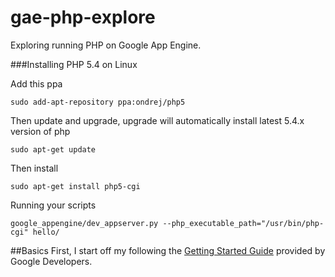 gae-php-explore
===============

Exploring running PHP on Google App Engine.

###Installing PHP 5.4 on Linux

Add this ppa
```
sudo add-apt-repository ppa:ondrej/php5
```

Then update and upgrade, upgrade will automatically install latest 5.4.x version of php

```
sudo apt-get update

```

Then install
```
sudo apt-get install php5-cgi
```

Running your scripts

```
google_appengine/dev_appserver.py --php_executable_path="/usr/bin/php-cgi" hello/
```

##Basics
First, I start off my following the [Getting Started Guide](https://developers.google.com/appengine/docs/php/gettingstarted/helloworld) provided by Google Developers.